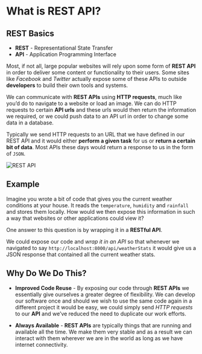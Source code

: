 # What is REST API?

## REST Basics

* **REST** - Representational State Transfer
* **API** - Application Programming Interface

Most, if not all, large popular websites will rely upon some form of **REST API** in order to deliver some content or functionality to their users. Some sites like *Facebook* and *Twitter* actually expose some of these APIs to outside **developers** to build their own tools and systems.

We can communicate with **REST APIs** using **HTTP requests**, much like you’d do to navigate to a website or load an image. We can do HTTP requests to certain **API urls** and these urls would then return the information we required, or we could push data to an API url in order to change some data in a database.

Typically we send HTTP requests to an URL that we have defined in our REST API and it would either **perform a given task** for us or **return a certain bit of data**. Most APIs these days would return a response to us in the form of `JSON`.

![REST API](https://images.tutorialedge.net/uploads/rest-api.png)

## Example

Imagine you wrote a bit of code that gives you the current weather conditions at your house. It reads the `temperature`, `humidity` and `rainfall` and stores them locally. How would we then expose this information in such a way that websites or other applications could view it?

One answer to this question is by wrapping it in a **RESTful API**.

We could expose our code and *wrap it in an API* so that whenever we navigated to say `http://localhost:8000/api/weatherStats` it would give us a JSON response that contained all the current weather stats.

## Why Do We Do This?

* **Improved Code Reuse** - By exposing our code through **REST APIs** we essentially give ourselves a greater degree of flexibility. We can develop our software once and should we wish to use the same code again in a different project it would be easy, we could simply send *HTTP requests* to our **API** and we’ve reduced the need to duplicate our work efforts.

* **Always Available** - **REST APIs** are typically things that are running and available all the time. We make them very stable and as a result we can interact with them wherever we are in the world as long as we have internet connectivity.
